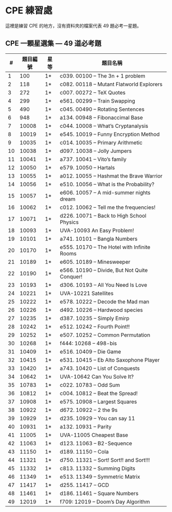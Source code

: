 # CPE 練習處

這裡是練習 CPE 的地方，沒有資料夾的檔案代表 49 題必考一星題。

## CPE 一顆星選集 — 49 道必考題

| #  | 題目編號  | 星等 | 題目名稱 |
|----|----------|------|----------|
| 1  | 100      | 1*   | c039. 00100 – The 3n + 1 problem |
| 2  | 118      | 1*   | c082. 00118 – Mutant Flatworld Explorers |
| 3  | 272      | 1*   | c007. 00272 – TeX Quotes |
| 4  | 299      | 1*   | e561. 00299 – Train Swapping |
| 5  | 490      | 1*   | c045. 00490 – Rotating Sentences |
| 6  | 948      | 1*   | a134. 00948 – Fibonaccimal Base |
| 7  | 10008    | 1*   | c044. 10008 – What’s Cryptanalysis |
| 8  | 10019    | 1*   | e545. 10019 – Funny Encryption Method |
| 9  | 10035    | 1*   | c014. 10035 – Primary Arithmetic |
| 10 | 10038    | 1*   | d097. 10038 – Jolly Jumpers |
| 11 | 10041    | 1*   | a737. 10041 – Vito’s family |
| 12 | 10050    | 1*   | e579. 10050 – Hartals |
| 13 | 10055    | 1*   | a012. 10055 – Hashmat the Brave Warrior |
| 14 | 10056    | 1*   | e510. 10056 – What is the Probability? |
| 15 | 10057    | 1*   | e606. 10057 – A mid-summer nights dream |
| 16 | 10062    | 1*   | c012. 10062 – Tell me the frequencies! |
| 17 | 10071    | 1*   | d226. 10071 – Back to High School Physics |
| 18 | 10093    | 1*   | UVA-10093 An Easy Problem! |
| 19 | 10101    | 1*   | a741. 10101 – Bangla Numbers |
| 20 | 10170    | 1*   | e555. 10170 – The Hotel with Infinite Rooms |
| 21 | 10189    | 1*   | e605. 10189 – Minesweeper |
| 22 | 10190    | 1*   | e566. 10190 – Divide, But Not Quite Conquer! |
| 23 | 10193    | 1*   | d306. 10193 – All You Need Is Love |
| 24 | 10221    | 1*   | UVA-10221 Satellites |
| 25 | 10222    | 1*   | e578. 10222 – Decode the Mad man |
| 26 | 10226    | 1*   | d492. 10226 – Hardwood species |
| 27 | 10235    | 1*   | d387. 10235 – Simply Emirp |
| 28 | 10242    | 1*   | e512. 10242 – Fourth Point!! |
| 29 | 10252    | 1*   | e507. 10252 – Common Permutation |
| 30 | 10268    | 1*   | f444: 10268 – 498-bis |
| 31 | 10409    | 1*   | e516. 10409 – Die Game |
| 32 | 10415    | 1*   | e531. 10415 – Eb Alto Saxophone Player |
| 33 | 10420    | 1*   | a743. 10420 – List of Conquests |
| 34 | 10642    | 1*   | UVA-10642 Can You Solve It? |
| 35 | 10783    | 1*   | c022. 10783 – Odd Sum |
| 36 | 10812    | 1*   | c004. 10812 – Beat the Spread! |
| 37 | 10908    | 1*   | e575. 10908 – Largest Squares |
| 38 | 10922    | 1*   | d672. 10922 – 2 the 9s |
| 39 | 10929    | 1*   | d235. 10929 – You can say 11 |
| 40 | 10931    | 1*   | a132. 10931 – Parity |
| 41 | 11005    | 1*   | UVA-11005 Cheapest Base |
| 42 | 11063    | 1*   | d123. 11063 – B2-Sequence |
| 43 | 11150    | 1*   | d189. 11150 – Cola |
| 44 | 11321    | 1*   | d750. 11321 – Sort! Sort!! and Sort!!! |
| 45 | 11332    | 1*   | c813. 11332 – Summing Digits |
| 46 | 11349    | 1*   | e513. 11349 – Symmetric Matrix |
| 47 | 11417    | 1*   | d255. 11417 – GCD |
| 48 | 11461    | 1*   | d186. 11461 – Square Numbers |
| 49 | 12019    | 1*   | f709: 12019 – Doom’s Day Algorithm |

